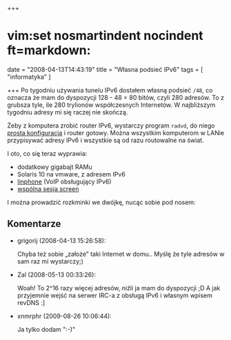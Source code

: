 +++
# vim:set nosmartindent nocindent ft=markdown:
date = "2008-04-13T14:43:19"
title = "Własna podsieć IPv6"
tags = [ "informatyka" ]

+++
Po tygodniu używania tunelu IPv6 dostałem własną podsieć `/48`, co oznacza że
mam do dyspozycji 128 - 48 = 80 bitów, czyli 280 adresów. To z grubsza tyle,
ile 280 trylionów współczesnych Internetów. W najbliższym tygodniu adresy mi
się raczej nie skończą.

<!--more-->

Żeby z komputera zrobić router IPv6, wystarczy program `radvd`, do niego
[prosta konfiguracja](http://www.gentoo.org/doc/en/ipv6.xml#doc_chap5) i
router gotowy. Można wszystkim komputerom w LANie przypisywać adresy IPv6 i
wszystkie są od razu routowalne na świat.

I oto, co się teraz wyprawia:

  * dodatkowy gigabajt RAMu
  * Solaris 10 na vmware, z adresem IPv6
  * [linphone](http://www.linphone.org/index.php/eng) (VoIP obsługujący IPv6)
  * [wspólna sesja screen](http://linuxhacks.org/tutorials/jakes_gnu_screen_tutorial.php)

I można prowadzić rozkminki we dwójkę, nucąc sobie pod nosem:

## Komentarze

* grigorij (2008-04-13 15:26:58): <p>Chyba też sobie &#8222;założe&#8221; taki
  Internet w domu.. Myślę że tyle adresów w sam raz mi wystarczy;)</p>
* Zal (2008-05-13 00:33:26): <p>Woah! To 2^16 razy więcej adresów, niźli ja mam
  do dyspozycji ;D A jak przyjemnie wejść na serwer IRC-a z obsługą IPv6 i
  własnym wpisem revDNS :]</p>
* xnmrphr (2009-08-26 10:06:44): <p>Ja tylko dodam ":-)" </p>
